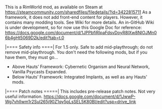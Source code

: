 This is a RimWorld mod, as available on Steam at https://steamcommunity.com/sharedfiles/filedetails/?id=3422815711
As a framework, it does not add front-end content for players. However, it contains many modding tools.
See Wiki for more details. An in-GitHub Wiki is under development, so for now use this Google Doc for reference: https://docs.google.com/document/d/1JPPbfiRIpaFdsvDoyR8lXw8NIOJMn06b4gHt5069D2k/edit?tab=t.0

|==== Safety info ====|
For 1.5 only.
Safe to add mid-playthrough; do not remove mid-playthrough.
You don't need the following mods, but if you have them, they must go...
* Above Hauts’ Framework: Cybernetic Organism and Neural Network, Vanilla Psycasts Expanded.
* Below Hauts’ Framework: Integrated Implants, as well as any Hauts' mods.

|==== Patch notes =====|
This includes pre-release patch notes. Not very useful information.
https://docs.google.com/document/d/1JwwP-Wg7vhIIwm1r2SuI265j90Z1qy5pLsSEL5K80BI/edit?usp=drive_link
